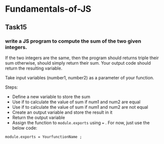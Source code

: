 # Fundamentals-of-JS
## Task15
### write a JS program to compute the sum of the two given integers. 

If the two integers are the same, then the program should returns triple their sum otherwise, 
should simply return their sum. Your output code should return the resulting variable.

Take input variables (number1, number2) as a parameter of your function.

Steps:

- Define a new variable to store the sum
- Use if to calculate the value of sum if num1 and num2 are equal
- Use if to calculate the value of sum if num1 and num2 are not equal
- Create an output variable and store the result in it
- Return the output variable
- Assign the function to `module.exports` using `=` . For now, just use the below code:

```
module.exports = YourfunctionName ;
```

